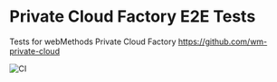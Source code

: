 # Private Cloud Factory E2E Tests
Tests for webMethods Private Cloud Factory https://github.com/wm-private-cloud

![CI](https://github.com/wm-private-cloud-test/private-cloud-factory-test/actions/workflows/factory-ci.yml/badge.svg)
